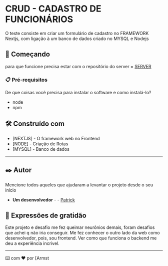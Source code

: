 # CRUD - CADASTRO DE FUNCIONÁRIOS 

O teste consiste em criar um formulário de cadastro no FRAMEWORK Nextjs, com ligação à um banco de dados criado no MYSQL e Nodejs

## 🚀 Começando

para que funcione precisa estar com o repositório do server = [SERVER](https://github.com/PatrickTav/server-crud-liberal)


 
### 📋 Pré-requisitos

De que coisas você precisa para instalar o software e como instalá-lo?
* node
* npm


## 🛠️ Construído com



* [NEXTJS] - O framework web no Frontend
* [NODE] - Criação de Rotas
* [MYSQL] - Banco de dados
--------

## ✒️ Autor

Mencione todos aqueles que ajudaram a levantar o projeto desde o seu início

* **Um desenvolvedor** -  - [Patrick](https://www.linkedin.com/in/patricktavares20/)

## 🎁 Expressões de gratidão

Este projeto e desafio me fez queimar neurônios demais, foram desafios que achei q não iria conseguir. Me fez conhecer o outro lado da web como desenvolvedor, pois, sou frontend. Ver como que funciona o backend me deu a experiência incrivel.

---
⌨️ com ❤️ por [Armst